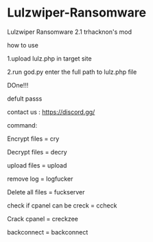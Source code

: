 # Lulzwiper-Ransomware
Lulzwiper Ransomware 2.1 trhacknon's mod

how to use

1.upload lulz.php in target site

2.run god.py enter the full path to lulz.php file

DOne!!!

defult passs 
 
contact us : https://discord.gg/
                                                            
command:

Encrypt files = cry

Decrypt files = decry                                                                            

upload files = upload                                                                            

remove log = logfucker                                                                           

Delete all files = fuckserver                                                                    

check if cpanel can be creck = ccheck

Crack cpanel =  creckzee  

backconnect = backconnect

